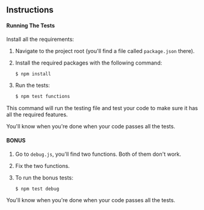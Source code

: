 ## Instructions

#### Running The Tests

Install all the requirements:

1. Navigate to the project root (you'll find a file called `package.json` there).
2. Install the required packages with the following command:

   ```bash
   $ npm install
   ```

3. Run the tests:

   ```bash
   $ npm test functions
   ```

This command will run the testing file and test your code to make sure it has all the required features.

You'll know when you're done when your code passes all the tests.

#### BONUS

1. Go to `debug.js`, you'll find two functions. Both of them don't work.
2. Fix the two functions.
3. To run the bonus tests:

   ```bash
   $ npm test debug
   ```

You'll know when you're done when your code passes all the tests.
